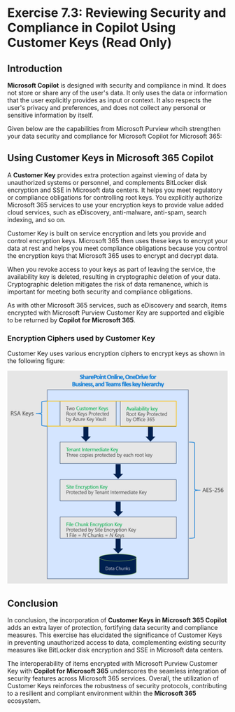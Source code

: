 # Exercise 7.3: Reviewing Security and Compliance in Copilot Using Customer Keys (Read Only)

## Introduction

**Microsoft Copilot** is designed with security and compliance in mind. It does not store or share any of the user's data. It only uses the data or information that the user explicitly provides as input or context. It also respects the user's privacy and preferences, and does not collect any personal or sensitive information by itself.

Given below are the capabilities from Microsoft Purview whcih strengthen your data security and compliance for Microsoft Copilot for Microsoft 365:

## Using Customer Keys in Microsoft 365 Copilot

A **Customer Key** provides extra protection against viewing of data by unauthorized systems or personnel, and complements BitLocker disk encryption and SSE in Microsoft data centers. It helps you meet regulatory or compliance obligations for controlling root keys. You explicitly authorize Microsoft 365 services to use your encryption keys to provide value added cloud services, such as eDiscovery, anti-malware, anti-spam, search indexing, and so on.

Customer Key is built on service encryption and lets you provide and control encryption keys. Microsoft 365 then uses these keys to encrypt your data at rest and helps you meet compliance obligations because you control the encryption keys that Microsoft 365 uses to encrypt and decrypt data.

When you revoke access to your keys as part of leaving the service, the availability key is deleted, resulting in cryptographic deletion of your data. Cryptographic deletion mitigates the risk of data remanence, which is important for meeting both security and compliance obligations.

As with other Microsoft 365 services, such as eDiscovery and search, items encrypted with Microsoft Purview Customer Key are supported and eligible to be returned by **Copilot for Microsoft 365**.

### Encryption Ciphers used by Customer Key

Customer Key uses various encryption ciphers to encrypt keys as shown in the following figure:

![](./media/customer-key-encryption.png)

## Conclusion

In conclusion, the incorporation of **Customer Keys in Microsoft 365 Copilot** adds an extra layer of protection, fortifying data security and compliance measures. This exercise has elucidated the significance of Customer Keys in preventing unauthorized access to data, complementing existing security measures like BitLocker disk encryption and SSE in Microsoft data centers.

The interoperability of items encrypted with Microsoft Purview Customer Key with **Copilot for Microsoft 365** underscores the seamless integration of security features across Microsoft 365 services. Overall, the utilization of Customer Keys reinforces the robustness of security protocols, contributing to a resilient and compliant environment within the **Microsoft 365** ecosystem.
